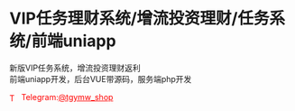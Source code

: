 # VIP任务理财系统/增流投资理财/任务系统/前端uniapp

新版VIP任务系统，增流投资理财返利<br>前端uniapp开发，后台VUE带源码，服务端php开发<br>


<p style="color: red;"><img src="https://cdn-icons-png.flaticon.com/512/2111/2111646.png" alt="Telegram Icon" style="width: 16px; vertical-align: middle; margin-right: 5px;">Telegram:<a href="https://t.me/tgymw_shop" style="color: red;">@tgymw_shop</a></p>
